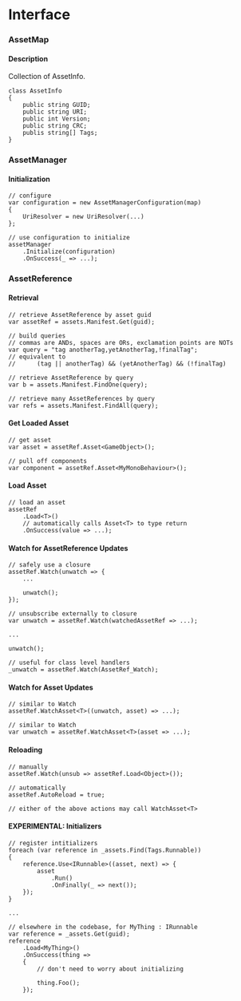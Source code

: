 # Interface

### AssetMap

#### Description

Collection of AssetInfo.

```
class AssetInfo
{
    public string GUID;
    public string URI;
    public int Version;
    public string CRC;
    publis string[] Tags;
}
```

### AssetManager

#### Initialization

```
// configure
var configuration = new AssetManagerConfiguration(map)
{
    UriResolver = new UriResolver(...)
};

// use configuration to initialize
assetManager
    .Initialize(configuration)
    .OnSuccess(_ => ...);
```

### AssetReference

#### Retrieval

```
// retrieve AssetReference by asset guid
var assetRef = assets.Manifest.Get(guid);

// build queries
// commas are ANDs, spaces are ORs, exclamation points are NOTs
var query = "tag anotherTag,yetAnotherTag,!finalTag";
// equivalent to
//      (tag || anotherTag) && (yetAnotherTag) && (!finalTag)

// retrieve AssetReference by query
var b = assets.Manifest.FindOne(query);

// retrieve many AssetReferences by query
var refs = assets.Manifest.FindAll(query);
```

#### Get Loaded Asset

```
// get asset
var asset = assetRef.Asset<GameObject>();

// pull off components
var component = assetRef.Asset<MyMonoBehaviour>();
```

#### Load Asset

```
// load an asset
assetRef
    .Load<T>()
    // automatically calls Asset<T> to type return
    .OnSuccess(value => ...);
```

#### Watch for AssetReference Updates

```
// safely use a closure
assetRef.Watch(unwatch => {
    ...
    
    unwatch();
});

// unsubscribe externally to closure
var unwatch = assetRef.Watch(watchedAssetRef => ...);

...

unwatch();

// useful for class level handlers
_unwatch = assetRef.Watch(AssetRef_Watch);

```

#### Watch for Asset Updates

```
// similar to Watch
assetRef.WatchAsset<T>((unwatch, asset) => ...);

// similar to Watch
var unwatch = assetRef.WatchAsset<T>(asset => ...);
```

#### Reloading

```
// manually
assetRef.Watch(unsub => assetRef.Load<Object>());

// automatically
assetRef.AutoReload = true;

// either of the above actions may call WatchAsset<T>
```

#### EXPERIMENTAL: Initializers

```
// register intitializers
foreach (var reference in _assets.Find(Tags.Runnable))
{
    reference.Use<IRunnable>((asset, next) => {
        asset
            .Run()
            .OnFinally(_ => next());
    });  
}

...

// elsewhere in the codebase, for MyThing : IRunnable
var reference = _assets.Get(guid);
reference
    .Load<MyThing>()
    .OnSuccess(thing =>
    {
        // don't need to worry about initializing
        
        thing.Foo();
    });
```
